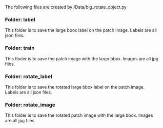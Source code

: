 The following files are created by <ROOT>/Data/big_rotate_object.py  

### Folder: label
This folder is to save the large bbox label on the patch image. Labels are all json files.  
### Folder: train
This floder is to save the patch image with the large bbox. Images are all jpg files.  
### Folder: rotate_label  
This folder is to save the rotated large bbox label on the patch image. Labels are all json files.  
### Folder: rotate_image
This folder is to save the rotated patch image with the large bbox. Images are all jpg files.  

